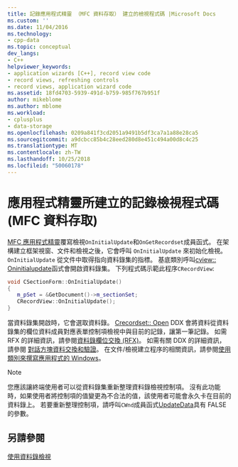 ```yaml
---
title: 記錄應用程式精靈 （MFC 資料存取） 建立的檢視程式碼 |Microsoft Docs
ms.custom: ''
ms.date: 11/04/2016
ms.technology:
- cpp-data
ms.topic: conceptual
dev_langs:
- C++
helpviewer_keywords:
- application wizards [C++], record view code
- record views, refreshing controls
- record views, application wizard code
ms.assetid: 18fd4703-5939-491d-b759-985f767b951f
author: mikeblome
ms.author: mblome
ms.workload:
- cplusplus
- data-storage
ms.openlocfilehash: 0209a841f3cd2051a9491b5df3ca7a1a88e28ca5
ms.sourcegitcommit: a9dcbcc85b4c28eed280d8e451c494a00d8c4c25
ms.translationtype: MT
ms.contentlocale: zh-TW
ms.lasthandoff: 10/25/2018
ms.locfileid: "50060178"
---
```

# <a name="record-view-code-created-by-application-wizard--mfc-data-access"></a>應用程式精靈所建立的記錄檢視程式碼 (MFC 資料存取)

[MFC 應用程式精靈](../mfc/reference/database-support-mfc-application-wizard.md)覆寫檢視`OnInitialUpdate`和`OnGetRecordset`成員函式。 在架構建立框架視窗、文件和檢視之後，它會呼叫 `OnInitialUpdate` 來初始化檢視。 `OnInitialUpdate` 從文件中取得指向資料錄集的指標。 基底類別呼叫[cview:: Oninitialupdate](../mfc/reference/cview-class.md#oninitialupdate)函式會開啟資料錄集。 下列程式碼示範此程序`CRecordView`:

```cpp
void CSectionForm::OnInitialUpdate()
{
   m_pSet = &GetDocument()->m_sectionSet;
   CRecordView::OnInitialUpdate();
}
```

當資料錄集開啟時，它會選取資料錄。 [Crecordset:: Open](../mfc/reference/crecordset-class.md#open) DDX 會將資料從資料錄集的欄位資料成員對應表單控制項檢視中與目前的記錄，讓第一筆記錄。 如需 RFX 的詳細資訊，請參閱[資料錄欄位交換 (RFX)](../data/odbc/record-field-exchange-rfx.md)。 如需有關 DDX 的詳細資訊，請參閱 [對話方塊資料交換和驗證](../mfc/dialog-data-exchange-and-validation.md)。 在文件/檢視建立程序的相關資訊，請參閱[使用類別來撰寫應用程式的 Windows](../mfc/using-the-classes-to-write-applications-for-windows.md)。

> [!NOTE]
>  您應該讓終端使用者可以從資料錄集重新整理資料錄檢視控制項。 沒有此功能時，如果使用者將控制項的值變更為不合法的值，該使用者可能會永久卡在目前的資料錄上。 若要重新整理控制項，請呼叫`CWnd`成員函式[UpdateData](../mfc/reference/cwnd-class.md#updatedata)具有 FALSE 的參數。

## <a name="see-also"></a>另請參閱

[使用資料錄檢視](../data/using-a-record-view-mfc-data-access.md)